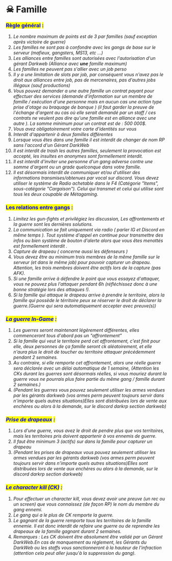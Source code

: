 # ☠ Famille

### <mark style="color:blue;">Règle général</mark> <mark style="color:blue;"></mark><mark style="color:blue;">:</mark> <a href="#regle-general" id="regle-general"></a>

1. _Le nombre maximum de points est de 3 par familles (sauf exception après victoire de guerre)_
2. _Les familles ne sont pas à confondre avec les gangs de base sur le serveur (mafieux, gangsters, MS13, etc ...)_
3. _Les alliances entre familles sont autorisées avec l'autorisation d'un gérant Darkweb (Alliance avec **une** famille maximum)_
4. _Les familles ne peuvent pas s'allier avec un job perso_
5. _Il y a une limitation de slots par job, par conséquent vous n'avez pas le droit aux alliances entre job, pas de mercenaires, pas d'autres jobs illégaux (sauf productions)_
6. _Vous pouvez demander a une autre famille un contrat payant pour effectuer des services (demande d'information sur un membre de famille / exécution d'une personne mais en aucun cas une action type prise d'otage ou braquage de banque ) (il faut garder la preuve de l'échange d'argent au cas où elle serait demandé par un staff / ces contrats ne veulent pas dire qu'une famille est en alliance avec une autre ). La somme minimum pour un contrat est de : 500 000$._
7. _Vous avez obligatoirement votre carte d'identités sur vous_
8. _Interdit d'appartenir à deux familles différentes_
9. _Lorsque vous êtes dans une famille il est interdit de changer de nom RP sans l'accord d'un Gérant DarkWeb_
10. _Il est interdit de trash les autres familles, seulement la provocation est accepté, les insultes en anonymes sont formellement interdit._
11. _Il est interdit d'inviter une personne d'un gang adverse contre une somme d'argent ou un grade quelconque dans votre famille._
12. _Il est désormais interdit de communiquer et/ou d'utiliser des informations transmises/obtenues par vocal sur discord. Vous devez utiliser le système de Radio achetable dans le F4 (Catégorie "Items", sous-catégorie "Cargaison"). Celui qui transmet et celui qui utilise sont tous les deux coupable de Métagaming._

### <mark style="color:blue;">Les relations entre gangs</mark> <mark style="color:blue;"></mark><mark style="color:blue;">:</mark> <a href="#les-relations-entre-gangs" id="les-relations-entre-gangs"></a>

1. _Limitez les gun-fights et privilégiez les discussion, Les affrontements et la guerre sont les dernières solutions._
2. _La communication se fait uniquement via radio ( parler IG et Discord en même temps ). Tout système d'appel en continue pour transmettre des infos ou bien système de bouton d'alerte alors que vous êtes menottés est formellement interdit ._
3. _Capture de drapeau ( concerne aussi les défenseurs )_
4. _Vous devez être au minimum trois membres de la même famille sur le serveur (et dans le même job) pour pouvoir capturer un drapeau. Attention, les trois membres doivent être actifs lors de la capture (pas AFK)._
5. _Si une famille arrive à défendre le point que vous essayez d'attaquer, vous ne pouvez plus l'attaquer pendant 6h (réfléchissez donc à une bonne stratégie lors des attaques !)._
6. _Si la famille qui attaque le drapeau arrive à prendre le territoire, alors la famille qui possède le térritoire peux se réserver le droit de déclarer la guerre.(Guerre qui sera automatiquement accepter avec preuve(s))_

### _<mark style="color:blue;">La guerre In-Game</mark> <mark style="color:blue;"></mark><mark style="color:blue;">:</mark>_ <a href="#la-guerre-in-game" id="la-guerre-in-game"></a>

1. _Les guerres seront maintenant légèrement différentes, elles commenceront tous d'abord pas un "affrontement"_
2. _Si la famille qui veut le territoire perd cet affrontement, c'est finit pour elle, deux personnes de ça famille seront ck aléatoirement, et elle n'aura plus le droit de toucher au territoire attaquer précédemment pendant 2 semaines._
3. _Au contraire, si elle remporte cet affrontement, alors une réelle guerre sera déclarée avec un délai automatique de 1 semaine, (Attention les CKs durant les guerres sont désormais réelles, si vous mouriez durant la guerre vous ne pourrais plus faire partie du même gang / famille durant 2 semaines.)_
4. _(Pendant les guerres vous pouvez seulement utiliser les armes vendues par les gérants darkweb (vos armes perm peuvent toujours servir dans n'importe quels autres situations)Elles sont distribuées lors de vente aux enchères ou alors à la demande, sur le discord darkrp section darkweb)_

### _<mark style="color:blue;">Prise de drapeaux</mark> <mark style="color:blue;"></mark><mark style="color:blue;">:</mark>_ <a href="#prise-de-drapeaux" id="prise-de-drapeaux"></a>

1. _Lors d'une guerre, vous avez le droit de pendre plus que vos territoires, mais les territoires pris doivent appartenir à vos ennemis de guerre._
2. _Il faut être minimum 3 (actifs) sur dans la famille pour capturer un drapeau_
3. _(Pendant les prises de drapeaux vous pouvez seulement utiliser les armes vendues par les gérants darkweb (vos armes perm peuvent toujours servir dans n'importe quels autres situations)Elles sont distribuées lors de vente aux enchères ou alors à la demande, sur le discord darkrp section darkweb)_

### _<mark style="color:blue;">Le character kill (CK)</mark> <mark style="color:blue;"></mark><mark style="color:blue;">:</mark>_ <a href="#le-character-kill-ck" id="le-character-kill-ck"></a>

1. _Pour effectuer un character kill, vous devez avoir une preuve (un rec ou un screen) que vous connaissez (de façon RP) le nom du membre du gang ennemi._
2. _Le gang qui a le plus de CK remporte la guerre._
3. _Le gagnant de la guerre remporte tous les territoires de la famille ennemie. Il est donc interdit de refaire une guerre ou de reprendre les drapeaux de la famille gagnant durant 2 semaines._
4. _Remarques : Les CK doivent être absolument être validé par un Gérant DarkWeb.En cas de manquement au règlement, les Gérants du DarkWeb ou les staffs vous sanctionneront à la hauteur de l'infraction (attention cela peut aller jusqu'à la suppression du gang)._
